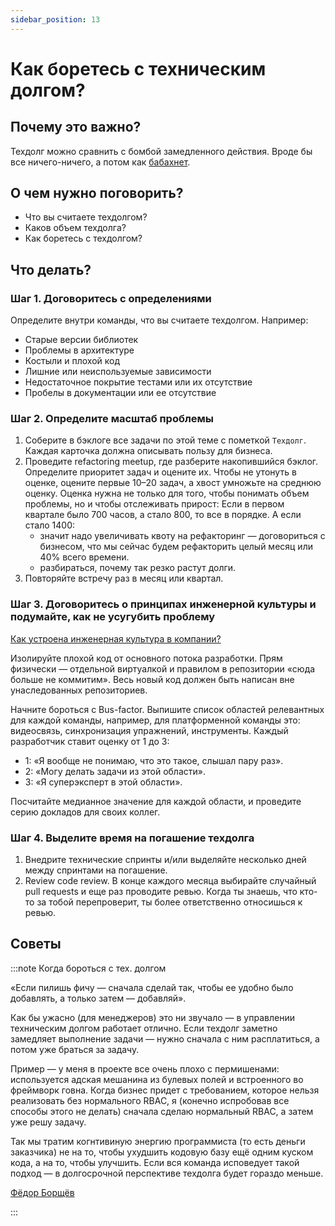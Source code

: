 ```yaml
---
sidebar_position: 13
---
```

# Как боретесь с техническим долгом?

## Почему это важно? 
Техдолг можно сравнить с бомбой замедленного действия. Вроде бы все ничего-ничего, а потом как [бабахнет](https://doka.guide/tools/technical-debt/#k-chemu-privodit-neoplachennyy-teh.-dolg).

## О чем нужно поговорить? 
- Что вы считаете техдолгом?
- Каков объем техдолга?
- Как боретесь с техдолгом?

## Что делать?
### Шаг 1. Договоритесь с определениями
Определите внутри команды, что вы считаете техдолгом. Например:
- Старые версии библиотек
- Проблемы в архитектуре
- Костыли и плохой код
- Лишние или неиспользуемые зависимости
- Недостаточное покрытие тестами или их отсутствие
- Пробелы в документации или ее отсутствие

### Шаг 2. Определите масштаб проблемы
1. Соберите в бэклоге все задачи по этой теме с пометкой `Техдолг`. Каждая карточка должна описывать пользу для бизнеса. 
2. Проведите refactoring meetup, где разберите накопившийся бэклог. Определите приоритет задач и оцените их. Чтобы не утонуть в оценке, оцените первые 10–20 задач, а хвост умножьте на среднюю оценку. Оценка нужна не только для того, чтобы понимать объем проблемы, но и чтобы отслеживать прирост: Если в первом квартале было 700 часов, а стало 800, то все в порядке. А если стало 1400:
   - значит надо увеличивать квоту на рефакторинг — договориться с бизнесом, что мы сейчас будем рефакторить целый месяц или 40% всего времени.
   - разбираться, почему так резко растут долги.
1. Повторяйте встречу раз в месяц или квартал.

### Шаг 3. Договоритесь о принципах инженерной культуры и подумайте, как не усугубить проблему
[Как устроена инженерная культура в компании?](culture.md)

Изолируйте плохой код от основного потока разработки. Прям физически — отдельной виртуалкой и правилом в репозитории «сюда больше не коммитим». Весь новый код должен быть написан вне унаследованных репозиториев.

Начните бороться с Bus-factor. Выпишите список областей релевантных для каждой команды, например, для платформенной команды это: видеосвязь, синхронизация упражнений, инструменты. Каждый разработчик ставит оценку от 1 до 3:
- 1: «Я вообще не понимаю, что это такое, слышал пару раз».
- 2: «Могу делать задачи из этой области».
- 3: «Я суперэксперт в этой области».

Посчитайте медианное значение для каждой области, и проведите серию докладов для своих коллег.

### Шаг 4. Выделите время на погашение техдолга
1. Внедрите технические спринты и/или выделяйте несколько дней между спринтами на погашение.
2. Review code review. В конце каждого месяца выбирайте случайный pull requests и еще раз проводите ревью. Когда ты знаешь, что кто-то за тобой перепроверит, ты более ответственно относишься к ревью.


## Советы 

:::note Когда бороться с тех. долгом

«Если пилишь фичу — сначала сделай так, чтобы ее удобно было добавлять, а только затем — добавляй».

Как бы ужасно (для менеджеров) это ни звучало — в управлении техническим долгом работает отлично. Если техдолг заметно замедляет выполнение задачи — нужно сначала с ним расплатиться, а потом уже браться за задачу.

Пример — у меня в проекте все очень плохо с пермишенами: используется адская мешанина из булевых полей и встроенного во фреймворк говна. Когда бизнес придет с требованием, которое нельзя реализовать без нормального RBAC, я (конечно испробовав все способы этого не делать) сначала сделаю нормальный RBAC, а затем уже решу задачу.

Так мы тратим когнтивиную энергию программиста (то есть деньги заказчика) не на то, чтобы ухудшить кодовую базу ещё одним куском кода, а на то, чтобы улучшить. Если вся команда исповедует такой подход — в долгосрочной перспективе техдолга будет гораздо меньше.

[Фёдор Борщёв](https://t.me/pmdaily/820) 

:::
